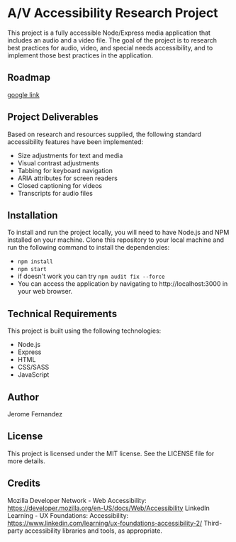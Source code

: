 # A/V Accessibility Research Project

This project is a fully accessible Node/Express media application that includes an audio and a video file. The goal of the project is to research best practices for audio, video, and special needs accessibility, and to implement those best practices in the application.

## Roadmap

[google link ](https://docs.google.com/document/d/1s3AICMi65nfpkUY7lsO_CeOMht9Fcu97FLLyVNQOctk/edit)

## Project Deliverables

Based on research and resources supplied, the following standard accessibility features have been implemented:

-   Size adjustments for text and media
-   Visual contrast adjustments
-   Tabbing for keyboard navigation
-   ARIA attributes for screen readers
-   Closed captioning for videos
-   Transcripts for audio files

## Installation

To install and run the project locally, you will need to have Node.js and NPM installed on your machine. Clone this repository to your local machine and run the following command to install the dependencies:

-   `npm install`
-   `npm start`
-   if doesn't work you can try `npm audit fix --force`
-   You can access the application by navigating to http://localhost:3000 in your web browser.

## Technical Requirements

This project is built using the following technologies:

-   Node.js
-   Express
-   HTML
-   CSS/SASS
-   JavaScript

## Author

Jerome Fernandez

## License

This project is licensed under the MIT license. See the LICENSE file for more details.

## Credits

Mozilla Developer Network - Web Accessibility: https://developer.mozilla.org/en-US/docs/Web/Accessibility
LinkedIn Learning - UX Foundations: Accessibility: https://www.linkedin.com/learning/ux-foundations-accessibility-2/
Third-party accessibility libraries and tools, as appropriate.
